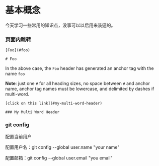 # 基本概念

今天学习一些常用的知识点，没事可以以后用来装逼的。


### 页面内跳转

```
[Foo](#foo) 

# Foo
```

In the above case, the `Foo` header has generated an anchor tag with the name `foo`

**Note**: just one `#` for all heading sizes, no space between `#` and anchor name, anchor tag names must be lowercase, and delimited by dashes if multi-word.

```
[click on this link](#my-multi-word-header) 

### My Multi Word Header
```


### git config

配置当前用户

配置用户名：git config --global user.name "your name"

配置邮箱：git config --global user.email "you email"




